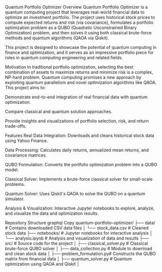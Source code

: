 Quantum Portfolio Optimizer
Overview
Quantum Portfolio Optimizer is a quantum computing project that leverages real-world financial data to optimize an investment portfolio. The project uses historical stock prices to compute expected returns and risk (via covariance), formulates a portfolio optimization problem as a QUBO (Quadratic Unconstrained Binary Optimization) problem, and then solves it using both classical brute-force methods and quantum algorithms (QAOA via Qiskit).

This project is designed to showcase the potential of quantum computing in finance and optimization, and it serves as an impressive portfolio piece for roles in quantum computing engineering and related fields.

Motivation
In traditional portfolio optimization, selecting the best combination of assets to maximize returns and minimize risk is a complex, NP-hard problem. Quantum computing promises a new approach by exploiting quantum parallelism and novel optimization algorithms like QAOA. This project aims to:

Demonstrate end-to-end integration of real financial data with quantum optimization.

Compare classical and quantum solution approaches.

Provide insights and visualizations of portfolio selection, risk, and return trade-offs.

Features
Real Data Integration: Downloads and cleans historical stock data using Yahoo Finance.

Data Processing: Calculates daily returns, annualized mean returns, and covariance matrices.

QUBO Formulation: Converts the portfolio optimization problem into a QUBO model.

Classical Solver: Implements a brute-force classical solver for small-scale problems.

Quantum Solver: Uses Qiskit's QAOA to solve the QUBO on a quantum simulator.

Analysis & Visualization: Interactive Jupyter notebooks to explore, analyze, and visualize the data and optimization results.

Repository Structure
graphql
Copy
quantum-portfolio-optimizer/
├── data/                     # Contains downloaded CSV data files
│   └── stock_data.csv        # Cleaned stock data
├── notebooks/                # Jupyter notebooks for interactive analysis
│   └── analysis.ipynb        # Analysis and visualization of data and results
├── src/                      # Source code for the project
│   ├── classical_solver.py   # Classical brute-force QUBO solver
│   ├── data_collection.py    # Module to download and clean stock data
│   ├── problem_formulation.py# Constructs the QUBO matrix from financial data
│   ├── quantum_solver.py     # Quantum optimization using QAOA and Qiskit
│  
